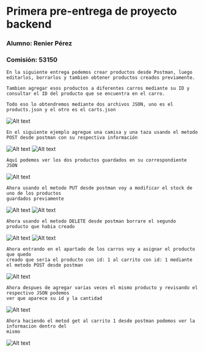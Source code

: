 # Primera pre-entrega de proyecto backend

### Alumno: Renier Pérez

### Comisión: 53150

```
En la siguiente entrega podemos crear productos desde Postman, luego editarlos, borrarlos y tambien obtener productos creados previamente.

Tambien agregar esos productos a diferentes carros mediante su ID y consultar el ID del producto que se encuentra en el carro.
```

```
Todo eso lo obtendremos mediante dos archivos JSON, uno es el products.json y el otro es el carts.json
```

![Alt text](./img_rm/image.png)

```
En el siguiente ejemplo agregue una camisa y una taza usando el metodo POST desde postman con su respectiva información
```

![Alt text](./img_rm/image-1.png)
![Alt text](./img_rm/image-2.png)

```
Aquí podemos ver los dos productos guardados en su correspondiente JSON
```

![Alt text](./img_rm/image-3.png)

```
Ahora usando el metodo PUT desde postman voy a modificar el stock de uno de los productos
guardados previamente
```

![Alt text](./img_rm/image-4.png)
![Alt text](./img_rm/image-5.png)

```
Ahora usando el metodo DELETE desde postman borrare el segundo producto que habia creado
```

![Alt text](./img_rm/image-6.png)
![Alt text](./img_rm/image-7.png)

```
Ahora entrando en el apartado de los carros voy a asignar el producto que quedo
creado que sería el producto con id: 1 al carrito con id: 1 mediante
el metodo POST desde postman
```

![Alt text](./img_rm/image-9.png)

```
Ahora despues de agregar varias veces el mismo producto y revisando el respectivo JSON podemos
ver que aparece su id y la cantidad
```

![Alt text](./img_rm/image-10.png)

```
Ahora haciendo el metod get al carrito 1 desde postman podemos ver la informacion dentro del
mismo
```

![Alt text](./img_rm/image-11.png)
